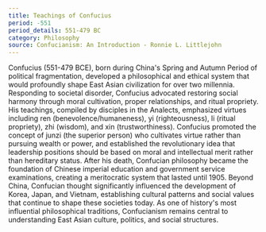```yaml
---
title: Teachings of Confucius
period: -551
period_details: 551-479 BC
category: Philosophy
source: Confucianism: An Introduction - Ronnie L. Littlejohn
---
```

Confucius (551-479 BCE), born during China's Spring and Autumn Period of political fragmentation, developed a philosophical and ethical system that would profoundly shape East Asian civilization for over two millennia. Responding to societal disorder, Confucius advocated restoring social harmony through moral cultivation, proper relationships, and ritual propriety. His teachings, compiled by disciples in the Analects, emphasized virtues including ren (benevolence/humaneness), yi (righteousness), li (ritual propriety), zhi (wisdom), and xin (trustworthiness). Confucius promoted the concept of junzi (the superior person) who cultivates virtue rather than pursuing wealth or power, and established the revolutionary idea that leadership positions should be based on moral and intellectual merit rather than hereditary status. After his death, Confucian philosophy became the foundation of Chinese imperial education and government service examinations, creating a meritocratic system that lasted until 1905. Beyond China, Confucian thought significantly influenced the development of Korea, Japan, and Vietnam, establishing cultural patterns and social values that continue to shape these societies today. As one of history's most influential philosophical traditions, Confucianism remains central to understanding East Asian culture, politics, and social structures. 